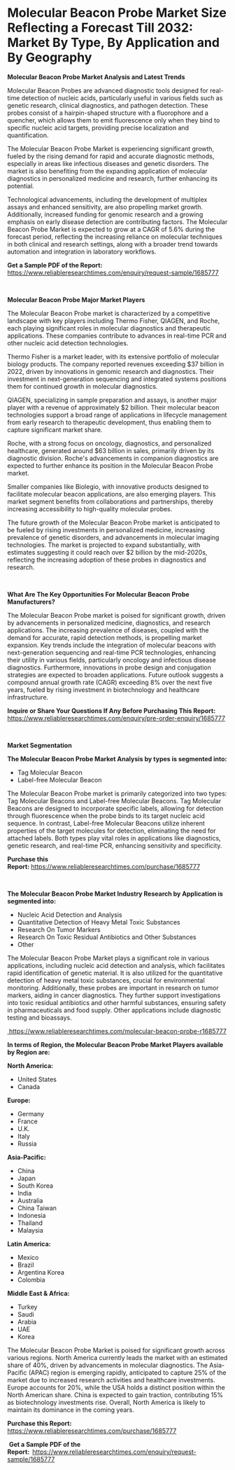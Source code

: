 <p><h1>Molecular Beacon Probe Market Size Reflecting a Forecast Till 2032: Market By Type, By Application and By Geography</h1></p><p><strong>Molecular Beacon Probe Market Analysis and Latest Trends</strong></p>
<p><p>Molecular Beacon Probes are advanced diagnostic tools designed for real-time detection of nucleic acids, particularly useful in various fields such as genetic research, clinical diagnostics, and pathogen detection. These probes consist of a hairpin-shaped structure with a fluorophore and a quencher, which allows them to emit fluorescence only when they bind to specific nucleic acid targets, providing precise localization and quantification.</p><p>The Molecular Beacon Probe Market is experiencing significant growth, fueled by the rising demand for rapid and accurate diagnostic methods, especially in areas like infectious diseases and genetic disorders. The market is also benefiting from the expanding application of molecular diagnostics in personalized medicine and research, further enhancing its potential.</p><p>Technological advancements, including the development of multiplex assays and enhanced sensitivity, are also propelling market growth. Additionally, increased funding for genomic research and a growing emphasis on early disease detection are contributing factors. The Molecular Beacon Probe Market is expected to grow at a CAGR of 5.6% during the forecast period, reflecting the increasing reliance on molecular techniques in both clinical and research settings, along with a broader trend towards automation and integration in laboratory workflows.</p></p>
<p><strong>Get a Sample PDF of the Report:&nbsp;</strong> <a href="https://www.reliableresearchtimes.com/enquiry/request-sample/1685777?utm_campaign=2633&utm_medium=2&utm_source=Github&utm_content=ia&utm_term=13042025&utm_id=molecular-beacon-probe">https://www.reliableresearchtimes.com/enquiry/request-sample/1685777</a></p>
<p>&nbsp;</p>
<p><strong>Molecular Beacon Probe Major Market Players</strong></p>
<p><p>The Molecular Beacon Probe market is characterized by a competitive landscape with key players including Thermo Fisher, QIAGEN, and Roche, each playing significant roles in molecular diagnostics and therapeutic applications. These companies contribute to advances in real-time PCR and other nucleic acid detection technologies.</p><p>Thermo Fisher is a market leader, with its extensive portfolio of molecular biology products. The company reported revenues exceeding $37 billion in 2022, driven by innovations in genomic research and diagnostics. Their investment in next-generation sequencing and integrated systems positions them for continued growth in molecular diagnostics.</p><p>QIAGEN, specializing in sample preparation and assays, is another major player with a revenue of approximately $2 billion. Their molecular beacon technologies support a broad range of applications in lifecycle management from early research to therapeutic development, thus enabling them to capture significant market share.</p><p>Roche, with a strong focus on oncology, diagnostics, and personalized healthcare, generated around $63 billion in sales, primarily driven by its diagnostic division. Roche's advancements in companion diagnostics are expected to further enhance its position in the Molecular Beacon Probe market.</p><p>Smaller companies like Biolegio, with innovative products designed to facilitate molecular beacon applications, are also emerging players. This market segment benefits from collaborations and partnerships, thereby increasing accessibility to high-quality molecular probes.</p><p>The future growth of the Molecular Beacon Probe market is anticipated to be fueled by rising investments in personalized medicine, increasing prevalence of genetic disorders, and advancements in molecular imaging technologies. The market is projected to expand substantially, with estimates suggesting it could reach over $2 billion by the mid-2020s, reflecting the increasing adoption of these probes in diagnostics and research.</p></p>
<p>&nbsp;</p>
<p><strong>What Are The Key Opportunities For Molecular Beacon Probe Manufacturers?</strong></p>
<p><p>The Molecular Beacon Probe market is poised for significant growth, driven by advancements in personalized medicine, diagnostics, and research applications. The increasing prevalence of diseases, coupled with the demand for accurate, rapid detection methods, is propelling market expansion. Key trends include the integration of molecular beacons with next-generation sequencing and real-time PCR technologies, enhancing their utility in various fields, particularly oncology and infectious disease diagnostics. Furthermore, innovations in probe design and conjugation strategies are expected to broaden applications. Future outlook suggests a compound annual growth rate (CAGR) exceeding 8% over the next five years, fueled by rising investment in biotechnology and healthcare infrastructure.</p></p>
<p><strong>Inquire or Share Your Questions If Any Before Purchasing This Report:</strong> <a href="https://www.reliableresearchtimes.com/enquiry/pre-order-enquiry/1685777?utm_campaign=2633&utm_medium=2&utm_source=Github&utm_content=ia&utm_term=13042025&utm_id=molecular-beacon-probe">https://www.reliableresearchtimes.com/enquiry/pre-order-enquiry/1685777</a></p>
<p>&nbsp;</p>
<p><strong>Market Segmentation</strong></p>
<p><strong>The Molecular Beacon Probe Market Analysis by types is segmented into:</strong></p>
<p><ul><li>Tag Molecular Beacon</li><li>Label-free Molecular Beacon</li></ul></p>
<p><p>The Molecular Beacon Probe market is primarily categorized into two types: Tag Molecular Beacons and Label-free Molecular Beacons. Tag Molecular Beacons are designed to incorporate specific labels, allowing for detection through fluorescence when the probe binds to its target nucleic acid sequence. In contrast, Label-free Molecular Beacons utilize inherent properties of the target molecules for detection, eliminating the need for attached labels. Both types play vital roles in applications like diagnostics, genetic research, and real-time PCR, enhancing sensitivity and specificity.</p></p>
<p><strong>Purchase this Report:&nbsp;</strong><a href="https://www.reliableresearchtimes.com/purchase/1685777?utm_campaign=2633&utm_medium=2&utm_source=Github&utm_content=ia&utm_term=13042025&utm_id=molecular-beacon-probe">https://www.reliableresearchtimes.com/purchase/1685777</a></p>
<p>&nbsp;</p>
<p><strong>The Molecular Beacon Probe Market Industry Research by Application is segmented into:</strong></p>
<p><ul><li>Nucleic Acid Detection and Analysis</li><li>Quantitative Detection of Heavy Metal Toxic Substances</li><li>Research On Tumor Markers</li><li>Research On Toxic Residual Antibiotics and Other Substances</li><li>Other</li></ul></p>
<p><p>The Molecular Beacon Probe Market plays a significant role in various applications, including nucleic acid detection and analysis, which facilitates rapid identification of genetic material. It is also utilized for the quantitative detection of heavy metal toxic substances, crucial for environmental monitoring. Additionally, these probes are important in research on tumor markers, aiding in cancer diagnostics. They further support investigations into toxic residual antibiotics and other harmful substances, ensuring safety in pharmaceuticals and food supply. Other applications include diagnostic testing and bioassays.</p></p>
<p><a href="https://www.reliableresearchtimes.com/molecular-beacon-probe-r1685777?utm_campaign=2633&utm_medium=2&utm_source=Github&utm_content=ia&utm_term=13042025&utm_id=molecular-beacon-probe">&nbsp;https://www.reliableresearchtimes.com/molecular-beacon-probe-r1685777</a></p>
<p><strong>In terms of Region, the Molecular Beacon Probe Market Players available by Region are:</strong></p>
<p>
    <p> <strong> North America: </strong>
        <ul>
            <li>United States</li>
            <li>Canada</li>
        </ul>
        </p> 
    <p> <strong> Europe: </strong>
        <ul>
            <li>Germany</li>
            <li>France</li>
            <li>U.K.</li>
            <li>Italy</li>
            <li>Russia</li>
        </ul>
        </p> 
    <p> <strong> Asia-Pacific: </strong>
        <ul>
            <li>China</li>
            <li>Japan</li>
            <li>South Korea</li>
            <li>India</li>
            <li>Australia</li>
            <li>China Taiwan</li>
            <li>Indonesia</li>
            <li>Thailand</li>
            <li>Malaysia</li>
        </ul>
        </p> 
    <p> <strong> Latin America: </strong>
        <ul>
            <li>Mexico</li>
            <li>Brazil</li>
            <li>Argentina Korea</li>
            <li>Colombia</li>
        </ul>
        </p> 
    <p> <strong> Middle East & Africa: </strong>
        <ul>
            <li>Turkey</li>
            <li>Saudi</li>
            <li>Arabia</li>
            <li>UAE</li>
            <li>Korea</li>
        </ul>
    </p>
    </p>
<p><p>The Molecular Beacon Probe Market is poised for significant growth across various regions. North America currently leads the market with an estimated share of 40%, driven by advancements in molecular diagnostics. The Asia-Pacific (APAC) region is emerging rapidly, anticipated to capture 25% of the market due to increased research activities and healthcare investments. Europe accounts for 20%, while the USA holds a distinct position within the North American share. China is expected to gain traction, contributing 15% as biotechnology investments rise. Overall, North America is likely to maintain its dominance in the coming years.</p></p>
<p><strong>Purchase this Report: </strong><a href="https://www.reliableresearchtimes.com/purchase/1685777?utm_campaign=2633&utm_medium=2&utm_source=Github&utm_content=ia&utm_term=13042025&utm_id=molecular-beacon-probe">https://www.reliableresearchtimes.com/purchase/1685777</a></p>
<p>&nbsp;<strong>Get a Sample PDF of the Report:&nbsp;&nbsp;</strong><a href="https://www.reliableresearchtimes.com/enquiry/request-sample/1685777?utm_campaign=2633&utm_medium=2&utm_source=Github&utm_content=ia&utm_term=13042025&utm_id=molecular-beacon-probe">https://www.reliableresearchtimes.com/enquiry/request-sample/1685777</a></p>
<p><strong></strong></p>
<p><p></p><p></p><p></p></p>